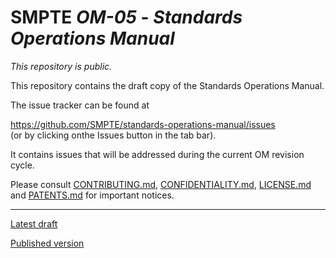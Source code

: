 # SMPTE _OM-05_ - _Standards Operations Manual_

_This repository is *public*._

This repository contains the draft copy of the Standards Operations Manual.

The issue tracker can be found at

https://github.com/SMPTE/standards-operations-manual/issues<br>
(or by clicking onthe Issues button in the tab bar).

It contains issues that will be addressed during the current OM revision cycle.

Please consult [CONTRIBUTING.md](./CONTRIBUTING.md), [CONFIDENTIALITY.md](./CONFIDENTIALITY.md), [LICENSE.md](./LICENSE.md) and
[PATENTS.md](./PATENTS.md) for important notices.

----

[Latest draft](https://doc.smpte-doc.org/standards-operations-manual/main/)

[Published version](https://www.smpte.org/2020-standard-policies-and-governance)

